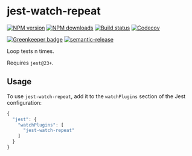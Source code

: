 # jest-watch-repeat

[![NPM version][npm-image]][npm-url]
[![NPM downloads][downloads-image]][downloads-url]
[![Build status][circleci-image]][circleci-url]
[![Codecov][codecov-image]][codecov-url]

[![Greenkeeper badge][green-keeper-image]][green-keeper-url]
[![semantic-release][semantic-release-image]][semantic-release-url]

Loop tests n times.

Requires `jest@23+`.

## Usage

To use `jest-watch-repeat`,
add it to the `watchPlugins` section of the Jest configuration:

```js
{
  "jest": {
    "watchPlugins": [
      "jest-watch-repeat"
    ]
  }
}
```

[npm-image]: https://img.shields.io/npm/v/jest-watch-repeat.svg?style=flat
[npm-url]: https://npmjs.org/package/jest-watch-repeat
[downloads-image]: https://img.shields.io/npm/dm/jest-watch-repeat.svg?style=flat
[downloads-url]: https://npmjs.org/package/jest-watch-repeat
[circleci-image]: https://circleci.com/gh/unional/jest-watch-repeat/tree/master.svg?style=shield
[circleci-url]: https://circleci.com/gh/unional/jest-watch-repeat/tree/master
[codecov-image]: https://codecov.io/gh/unional/jest-watch-repeat/branch/master/graph/badge.svg
[codecov-url]: https://codecov.io/gh/unional/jest-watch-repeat
[green-keeper-image]:
https://badges.greenkeeper.io/unional/jest-watch-repeat.svg
[green-keeper-url]:https://greenkeeper.io/
[semantic-release-image]:https://img.shields.io/badge/%20%20%F0%9F%93%A6%F0%9F%9A%80-semantic--release-e10079.svg
[semantic-release-url]:https://github.com/semantic-release/semantic-release
